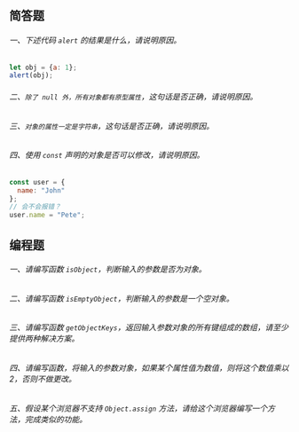 ## 简答题

###### 一、下述代码 `alert` 的结果是什么，请说明原因。

```js
let obj = {a: 1};
alert(obj);
```

###### 二、`除了 null 外，所有对象都有原型属性`，这句话是否正确，请说明原因。

###### 三、`对象的属性一定是字符串`，这句话是否正确，请说明原因。

###### 四、使用 `const` 声明的对象是否可以修改，请说明原因。

```js
const user = {
  name: "John"
};
// 会不会报错？
user.name = "Pete";
```


## 编程题

###### 一、请编写函数 `isObject`，判断输入的参数是否为对象。

###### 二、请编写函数 `isEmptyObject`，判断输入的参数是一个空对象。

###### 三、请编写函数 `getObjectKeys`，返回输入参数对象的所有键组成的数组，请至少提供两种解决方案。

###### 四、请编写函数，将输入的参数对象，如果某个属性值为数值，则将这个数值乘以 2，否则不做更改。

###### 五、假设某个浏览器不支持 `Object.assign` 方法，请给这个浏览器编写一个方法，完成类似的功能。
